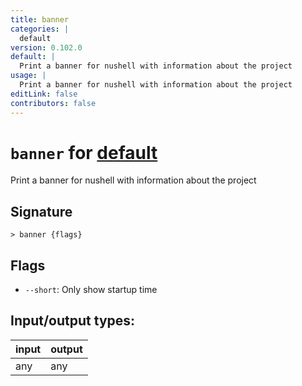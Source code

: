 ```yaml
---
title: banner
categories: |
  default
version: 0.102.0
default: |
  Print a banner for nushell with information about the project
usage: |
  Print a banner for nushell with information about the project
editLink: false
contributors: false
---
```

<!-- This file is automatically generated. Please edit the command in https://github.com/nushell/nushell instead. -->

# `banner` for [default](/commands/categories/default.md)

<div class='command-title'>Print a banner for nushell with information about the project</div>

## Signature

```> banner {flags} ```

## Flags

 -  `--short`: Only show startup time


## Input/output types:

| input | output |
| ----- | ------ |
| any   | any    |
